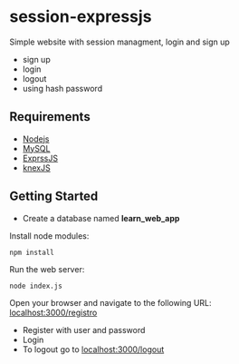 # session-expressjs
Simple website with session managment, login and sign up

* sign up
* login
* logout
* using hash password


## Requirements 
* [Nodejs](https://nodejs.org/en/)
* [MySQL](https://www.mysql.com/) 
* [ExprssJS](https://www.expressjs.com/) 
* [knexJS](https://www.knexjs.org/) 

## Getting Started
* Create a database named __learn_web_app__


Install node modules:
```
npm install
```

Run the web server:
```
node index.js
```

Open your browser and navigate to the following URL:
[localhost:3000/registro](http://localhost:3000/registro)

* Register with user and password
* Login
* To logout go to [localhost:3000/logout](http://localhost:3000/registro)

